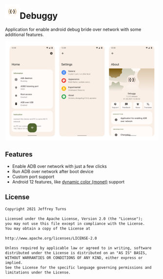 # ![app icon](./.github/images/icon.png)Debuggy
Application for enable android debug bride over network with some additional features.

![screenshots of app](./.github/images/preview.png)

## Features

* Enable ADB over network with just a few clicks 
* Run ADB over network after boot device
* Custom port support
* Android 12 features, like [dynamic color (monet)](.github/images/monet.png) support

## License

    Copyright 2021 Jeffrey Turns

    Licensed under the Apache License, Version 2.0 (the "License");
    you may not use this file except in compliance with the License.
    You may obtain a copy of the License at

    http://www.apache.org/licenses/LICENSE-2.0

    Unless required by applicable law or agreed to in writing, software
    distributed under the License is distributed on an "AS IS" BASIS,
    WITHOUT WARRANTIES OR CONDITIONS OF ANY KIND, either express or implied.
    See the License for the specific language governing permissions and
    limitations under the License.
